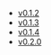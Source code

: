 - [v0.1.2](https://github.com/g5ostXa/hyprarch2/releases/tag/v0.1.2)
- [v0.1.3](https://github.com/g5ostXa/hyprarch2/releases/tag/v0.1.3)
- [v0.1.4](https://github.com/g5ostXa/hyprarch2/releases/tag/v0.1.4)
- [v0.2.0](https://github.com/g5ostXa/hyprarch2/releases/tag/v0.2.0)
